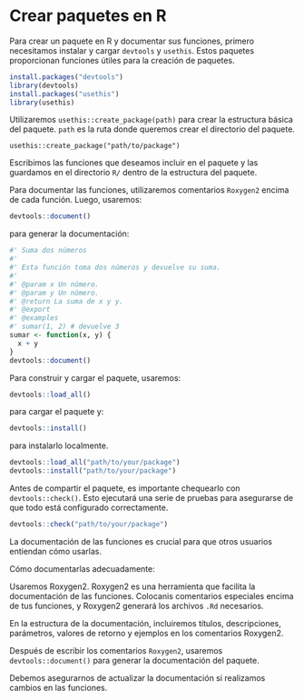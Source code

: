 # Crear paquetes en R

Para crear un paquete en R y documentar sus funciones, primero necesitamos instalar y cargar `devtools` y `usethis`. Estos paquetes proporcionan funciones útiles para la creación de paquetes.

``` r
install.packages("devtools")
library(devtools)
install.packages("usethis")
library(usethis)
```


Utilizaremos `usethis::create_package(path)` para crear la estructura básica del paquete. `path` es la ruta donde queremos crear el directorio del paquete.

```
usethis::create_package("path/to/package")
```

Escribimos las funciones que deseamos incluir en el paquete y las guardamos en el directorio `R/` dentro de la estructura del paquete.

Para documentar las funciones, utilizaremos comentarios `Roxygen2` encima de cada función. Luego, usaremos:

``` r
devtools::document()
```

para generar la documentación:

``` r
#' Suma dos números
#'
#' Esta función toma dos números y devuelve su suma.
#'
#' @param x Un número.
#' @param y Un número.
#' @return La suma de x y y.
#' @export
#' @examples
#' sumar(1, 2) # devuelve 3
sumar <- function(x, y) {
  x + y
}
devtools::document()
```

Para construir y cargar el paquete, usaremos:

``` r
devtools::load_all()
```

para cargar el paquete y:

``` r
devtools::install()
```

para instalarlo localmente.


``` r
devtools::load_all("path/to/your/package")
devtools::install("path/to/your/package")
```

Antes de compartir el paquete, es importante chequearlo con `devtools::check()`. Esto ejecutará una serie de pruebas para asegurarse de que todo está configurado correctamente.

``` r
devtools::check("path/to/your/package")
```

La documentación de las funciones es crucial para que otros usuarios entiendan cómo usarlas.

Cómo documentarlas adecuadamente:

Usaremos Roxygen2. Roxygen2 es una herramienta que facilita la documentación de las funciones. Colocanis comentarios especiales encima de tus funciones, y Roxygen2 generará los archivos `.Rd` necesarios.

En la estructura de la documentación, incluiremos títulos, descripciones, parámetros, valores de retorno y ejemplos en los comentarios Roxygen2.

Después de escribir los comentarios `Roxygen2`, usaremos `devtools::document()` para generar la documentación del paquete.

Debemos asegurarnos de actualizar la documentación si realizamos cambios en las funciones.
